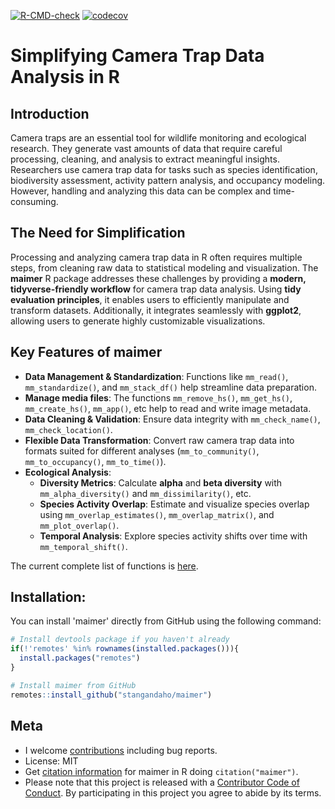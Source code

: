 [![R-CMD-check](https://github.com/stangandaho/maimer/actions/workflows/R-CMD-check.yaml/badge.svg)](https://github.com/stangandaho/maimer/actions/workflows/R-CMD-check.yaml)
[![codecov](https://codecov.io/gh/stangandaho/maimer/graph/badge.svg?token=LDM57A3MWL)](https://codecov.io/gh/stangandaho/maimer)

# Simplifying Camera Trap Data Analysis in R

## Introduction
Camera traps are an essential tool for wildlife monitoring and ecological research. 
They generate vast amounts of data that require careful processing, cleaning, and 
analysis to extract meaningful insights. Researchers use camera trap data for tasks 
such as species identification, biodiversity assessment, activity pattern analysis, 
and occupancy modeling. However, handling and analyzing this data can be complex 
and time-consuming.

## The Need for Simplification
Processing and analyzing camera trap data in R often requires multiple steps, 
from cleaning raw data to statistical modeling and visualization. The **maimer** 
R package addresses these challenges by providing a **modern, tidyverse-friendly workflow** 
for camera trap data analysis. Using **tidy evaluation principles**, it enables 
users to efficiently manipulate and transform datasets. Additionally, it integrates 
seamlessly with **ggplot2**, allowing users to generate highly customizable 
visualizations.

## Key Features of maimer
- **Data Management & Standardization**: Functions like `mm_read()`, 
  `mm_standardize()`, and `mm_stack_df()` help streamline data preparation.
- **Manage media files**: The functions `mm_remove_hs()`, `mm_get_hs()`, 
  `mm_create_hs()`, `mm_app()`, etc help to read and write image metadata.
- **Data Cleaning & Validation**: Ensure data integrity with `mm_check_name()`, 
  `mm_check_location()`.
- **Flexible Data Transformation**: Convert raw camera trap data into formats 
  suited for different analyses (`mm_to_community()`, `mm_to_occupancy()`, `mm_to_time()`).
- **Ecological Analysis**:
  - **Diversity Metrics**: Calculate **alpha** and **beta diversity** with 
  `mm_alpha_diversity()` and `mm_dissimilarity()`, etc.
  - **Species Activity Overlap**: Estimate and visualize species overlap using 
  `mm_overlap_estimates()`, `mm_overlap_matrix()`, and `mm_plot_overlap()`.
  - **Temporal Analysis**: Explore species activity shifts over time with 
  `mm_temporal_shift()`.

The current complete list of functions is [here](#).


## **Installation:**
You can install 'maimer' directly from GitHub using the following command:

```R
# Install devtools package if you haven't already
if(!'remotes' %in% rownames(installed.packages())){
  install.packages("remotes")
}

# Install maimer from GitHub
remotes::install_github("stangandaho/maimer")
```


## **Meta**
- I welcome [contributions](#) including bug reports.
- License: MIT
- Get [citation information](#) for maimer in R doing `citation("maimer")`.
- Please note that this project is released with a [Contributor Code of Conduct](#). By participating in this project you agree to abide by its terms.

